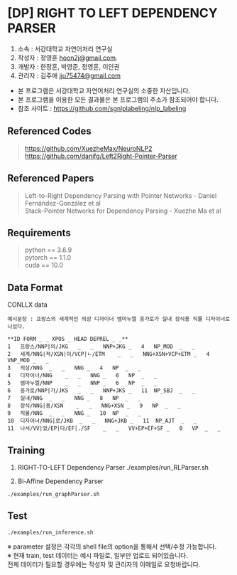 [DP] RIGHT TO LEFT DEPENDENCY PARSER
======================

1. 소속 : 서강대학교 자연어처리 연구실  
1. 작성자 : 정영훈 <hoon2j@gmail.com>. 
1. 개발자 : 한장훈, 박영준, 정영훈, 이인권
1. 관리자 : 김주애 <jju75474@gmail.com>  

* 본 프로그램은 서강대학교 자연어처리 연구실의 소중한 자산입니다.  
* 본 프로그램을 이용한 모든 결과물은 본 프로그램의 주소가 참조되어야 합니다.  
* 참조 사이트 : <https://github.com/sgnlplabeling/nlp_labeling>  

## Referenced Codes
><https://github.com/XuezheMax/NeuroNLP2>  
><https://github.com/danifg/Left2Right-Pointer-Parser>  

## Referenced Papers
>Left-to-Right Dependency Parsing with Pointer Networks - Daniel Fernández-González et al  
>Stack-Pointer Networks for Dependency Parsing - Xuezhe Ma et al  

## Requirements
>python == 3.6.9  
>pytorch == 1.1.0  
>cuda == 10.0  

## Data Format
CONLLX data
~~~
예시문장 : 프랑스의 세계적인 의상 디자이너 엠마누엘 웅가로가 실내 장식용 직물 디자이너로 나섰다.  

**ID FORM _ _ XPOS _ HEAD DEPREL _ _**  
1	프랑스/NNP|의/JKG	_	_	NNP+JKG	_	4	NP_MOD	_	_
2	세계/NNG|적/XSN|이/VCP|ㄴ/ETM	_	_	NNG+XSN+VCP+ETM	_	4	VNP_MOD	_	_
3	의상/NNG	_	_	NNG	_	4	NP	_	_
4	디자이너/NNG	_	_	NNG	_	6	NP	_	_
5	엠마누엘/NNP	_	_	NNP	_	6	NP	_	_
6	웅가로/NNP|가/JKS	_	_	NNP+JKS	_	11	NP_SBJ	_	_
7	실내/NNG	_	_	NNG	_	8	NP	_	_
8	장식/NNG|용/XSN	_	_	NNG+XSN	_	9	NP	_	_
9	직물/NNG	_	_	NNG	_	10	NP	_	_
10	디자이너/NNG|로/JKB	_	_	NNG+JKB	_	11	NP_AJT	_	_
11	나서/VV|었/EP|다/EF|./SF	_	_	VV+EP+EF+SF	_	0	VP	_	_
~~~

## Training
1. RIGHT-TO-LEFT Dependency Parser
./examples/run_RLParser.sh

2. Bi-Affine Dependency Parser
```
./examples/run_graphParser.sh
```

## Test
```
./examples/run_inference.sh
```

※ parameter 설정은 각각의 shell file의 option을 통해서 선택/수정 가능합니다.  
※ 현재 train, test 데이터는 예시 파일로, 일부만 업로드 되어있습니다.  
전체 데이터가 필요할 경우에는 작성자 및 관리자의 이메일로 요청바랍니다.  
